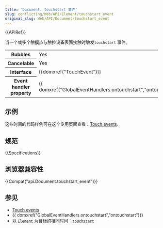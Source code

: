 ```yaml
---
title: 'Document: touchstart 事件'
slug: conflicting/Web/API/Element/touchstart_event
original_slug: Web/API/Document/touchstart_event
---
```

{{APIRef}}

当一个或多个触摸点与触控设备表面接触时触发`touchstart` 事件。

<table class="properties">
  <tbody>
    <tr>
      <th scope="row">Bubbles</th>
      <td>Yes</td>
    </tr>
    <tr>
      <th scope="row">Cancelable</th>
      <td>Yes</td>
    </tr>
    <tr>
      <th scope="row">Interface</th>
      <td>{{domxref("TouchEvent")}}</td>
    </tr>
    <tr>
      <th scope="row">Event handler property</th>
      <td>
        {{ domxref("GlobalEventHandlers.ontouchstart","ontouchstart")}}
      </td>
    </tr>
  </tbody>
</table>

## 示例

这些时间的代码样例可在这个专用页面查看：[Touch events](/zh-CN/docs/Web/API/Touch_events).

## 规范

{{Specifications}}

## 浏览器兼容性

{{Compat("api.Document.touchstart_event")}}

## 参见

- [Touch events](/zh-CN/docs/Web/API/Touch_events)
- {{ domxref("GlobalEventHandlers.ontouchstart","ontouchstart")}}
- 以 [`Element`](/en-US/docs/Web/API/Element) 为目标的相同时间：[`touchstart`](/en-US/docs/Web/API/Element/touchstart_event)
